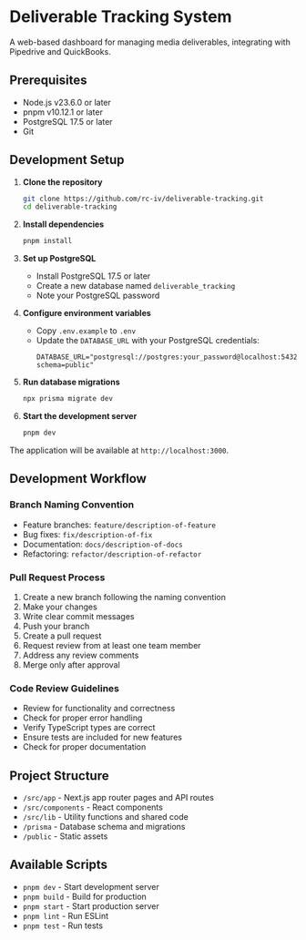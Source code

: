 # Deliverable Tracking System

A web-based dashboard for managing media deliverables, integrating with Pipedrive and QuickBooks.

## Prerequisites

- Node.js v23.6.0 or later
- pnpm v10.12.1 or later
- PostgreSQL 17.5 or later
- Git

## Development Setup

1. **Clone the repository**
   ```bash
   git clone https://github.com/rc-iv/deliverable-tracking.git
   cd deliverable-tracking
   ```

2. **Install dependencies**
   ```bash
   pnpm install
   ```

3. **Set up PostgreSQL**
   - Install PostgreSQL 17.5 or later
   - Create a new database named `deliverable_tracking`
   - Note your PostgreSQL password

4. **Configure environment variables**
   - Copy `.env.example` to `.env`
   - Update the `DATABASE_URL` with your PostgreSQL credentials:
     ```
     DATABASE_URL="postgresql://postgres:your_password@localhost:5432/deliverable_tracking?schema=public"
     ```

5. **Run database migrations**
   ```bash
   npx prisma migrate dev
   ```

6. **Start the development server**
   ```bash
   pnpm dev
   ```

The application will be available at `http://localhost:3000`.

## Development Workflow

### Branch Naming Convention
- Feature branches: `feature/description-of-feature`
- Bug fixes: `fix/description-of-fix`
- Documentation: `docs/description-of-docs`
- Refactoring: `refactor/description-of-refactor`

### Pull Request Process
1. Create a new branch following the naming convention
2. Make your changes
3. Write clear commit messages
4. Push your branch
5. Create a pull request
6. Request review from at least one team member
7. Address any review comments
8. Merge only after approval

### Code Review Guidelines
- Review for functionality and correctness
- Check for proper error handling
- Verify TypeScript types are correct
- Ensure tests are included for new features
- Check for proper documentation

## Project Structure

- `/src/app` - Next.js app router pages and API routes
- `/src/components` - React components
- `/src/lib` - Utility functions and shared code
- `/prisma` - Database schema and migrations
- `/public` - Static assets

## Available Scripts

- `pnpm dev` - Start development server
- `pnpm build` - Build for production
- `pnpm start` - Start production server
- `pnpm lint` - Run ESLint
- `pnpm test` - Run tests
